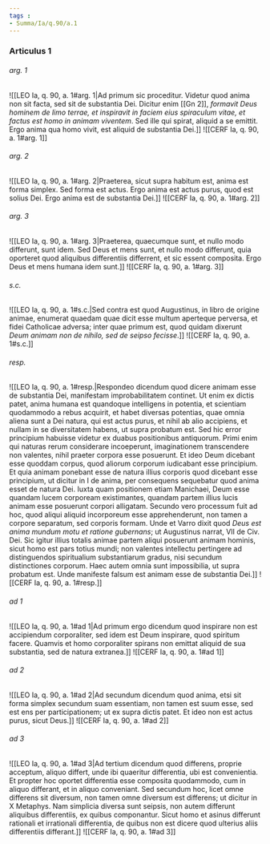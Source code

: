 ```yaml
---
tags : 
- Summa/Ia/q.90/a.1
---
```


### Articulus 1

###### arg. 1
![[LEO Ia, q. 90, a. 1#arg. 1|Ad primum sic proceditur. Videtur quod anima non sit facta, sed sit de substantia Dei. Dicitur enim [[Gn 2]], *formavit Deus hominem de limo terrae, et inspiravit in faciem eius spiraculum vitae, et factus est homo in animam viventem*. Sed ille qui spirat, aliquid a se emittit. Ergo anima qua homo vivit, est aliquid de substantia Dei.]]
![[CERF Ia, q. 90, a. 1#arg. 1]]

###### arg. 2
![[LEO Ia, q. 90, a. 1#arg. 2|Praeterea, sicut supra habitum est, anima est forma simplex. Sed forma est actus. Ergo anima est actus purus, quod est solius Dei. Ergo anima est de substantia Dei.]]
![[CERF Ia, q. 90, a. 1#arg. 2]]

###### arg. 3
![[LEO Ia, q. 90, a. 1#arg. 3|Praeterea, quaecumque sunt, et nullo modo differunt, sunt idem. Sed Deus et mens sunt, et nullo modo differunt, quia oporteret quod aliquibus differentiis differrent, et sic essent composita. Ergo Deus et mens humana idem sunt.]]
![[CERF Ia, q. 90, a. 1#arg. 3]]

###### s.c.
![[LEO Ia, q. 90, a. 1#s.c.|Sed contra est quod Augustinus, in libro de origine animae, enumerat quaedam quae dicit esse multum aperteque perversa, et fidei Catholicae adversa; inter quae primum est, quod quidam dixerunt *Deum animam non de nihilo, sed de seipso fecisse*.]]
![[CERF Ia, q. 90, a. 1#s.c.]]

###### resp.
![[LEO Ia, q. 90, a. 1#resp.|Respondeo dicendum quod dicere animam esse de substantia Dei, manifestam improbabilitatem continet. Ut enim ex dictis patet, anima humana est quandoque intelligens in potentia, et scientiam quodammodo a rebus acquirit, et habet diversas potentias, quae omnia aliena sunt a Dei natura, qui est actus purus, et nihil ab alio accipiens, et nullam in se diversitatem habens, ut supra probatum est. Sed hic error principium habuisse videtur ex duabus positionibus antiquorum. Primi enim qui naturas rerum considerare incoeperunt, imaginationem transcendere non valentes, nihil praeter corpora esse posuerunt. Et ideo Deum dicebant esse quoddam corpus, quod aliorum corporum iudicabant esse principium. Et quia animam ponebant esse de natura illius corporis quod dicebant esse principium, ut dicitur in I de anima, per consequens sequebatur quod anima esset de natura Dei. Iuxta quam positionem etiam Manichaei, Deum esse quandam lucem corpoream existimantes, quandam partem illius lucis animam esse posuerunt corpori alligatam. Secundo vero processum fuit ad hoc, quod aliqui aliquid incorporeum esse apprehenderunt, non tamen a corpore separatum, sed corporis formam. Unde et Varro dixit quod *Deus est anima mundum motu et ratione gubernans*; ut Augustinus narrat, VII de Civ. Dei. Sic igitur illius totalis animae partem aliqui posuerunt animam hominis, sicut homo est pars totius mundi; non valentes intellectu pertingere ad distinguendos spiritualium substantiarum gradus, nisi secundum distinctiones corporum. Haec autem omnia sunt impossibilia, ut supra probatum est. Unde manifeste falsum est animam esse de substantia Dei.]]
![[CERF Ia, q. 90, a. 1#resp.]]

###### ad 1
![[LEO Ia, q. 90, a. 1#ad 1|Ad primum ergo dicendum quod inspirare non est accipiendum corporaliter, sed idem est Deum inspirare, quod spiritum facere. Quamvis et homo corporaliter spirans non emittat aliquid de sua substantia, sed de natura extranea.]]
![[CERF Ia, q. 90, a. 1#ad 1]]

###### ad 2
![[LEO Ia, q. 90, a. 1#ad 2|Ad secundum dicendum quod anima, etsi sit forma simplex secundum suam essentiam, non tamen est suum esse, sed est ens per participationem; ut ex supra dictis patet. Et ideo non est actus purus, sicut Deus.]]
![[CERF Ia, q. 90, a. 1#ad 2]]

###### ad 3
![[LEO Ia, q. 90, a. 1#ad 3|Ad tertium dicendum quod differens, proprie acceptum, aliquo differt, unde ibi quaeritur differentia, ubi est convenientia. Et propter hoc oportet differentia esse composita quodammodo, cum in aliquo differant, et in aliquo conveniant. Sed secundum hoc, licet omne differens sit diversum, non tamen omne diversum est differens; ut dicitur in X Metaphys. Nam simplicia diversa sunt seipsis, non autem differunt aliquibus differentiis, ex quibus componantur. Sicut homo et asinus differunt rationali et irrationali differentia, de quibus non est dicere quod ulterius aliis differentiis differant.]]
![[CERF Ia, q. 90, a. 1#ad 3]]


